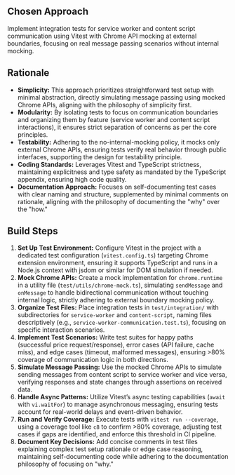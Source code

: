 ## Chosen Approach
Implement integration tests for service worker and content script communication using Vitest with Chrome API mocking at external boundaries, focusing on real message passing scenarios without internal mocking.

## Rationale
- **Simplicity:** This approach prioritizes straightforward test setup with minimal abstraction, directly simulating message passing using mocked Chrome APIs, aligning with the philosophy of simplicity first.
- **Modularity:** By isolating tests to focus on communication boundaries and organizing them by feature (service worker and content script interactions), it ensures strict separation of concerns as per the core principles.
- **Testability:** Adhering to the no-internal-mocking policy, it mocks only external Chrome APIs, ensuring tests verify real behavior through public interfaces, supporting the design for testability principle.
- **Coding Standards:** Leverages Vitest and TypeScript strictness, maintaining explicitness and type safety as mandated by the TypeScript appendix, ensuring high code quality.
- **Documentation Approach:** Focuses on self-documenting test cases with clear naming and structure, supplemented by minimal comments on rationale, aligning with the philosophy of documenting the "why" over the "how."

## Build Steps
1. **Set Up Test Environment:** Configure Vitest in the project with a dedicated test configuration (`vitest.config.ts`) targeting Chrome extension environment, ensuring it supports TypeScript and runs in a Node.js context with jsdom or similar for DOM simulation if needed.
2. **Mock Chrome APIs:** Create a mock implementation for `chrome.runtime` in a utility file (`test/utils/chrome-mock.ts`), simulating `sendMessage` and `onMessage` to handle bidirectional communication without touching internal logic, strictly adhering to external boundary mocking policy.
3. **Organize Test Files:** Place integration tests in `test/integration/` with subdirectories for `service-worker` and `content-script`, naming files descriptively (e.g., `service-worker-communication.test.ts`), focusing on specific interaction scenarios.
4. **Implement Test Scenarios:** Write test suites for happy paths (successful price request/response), error cases (API failure, cache miss), and edge cases (timeout, malformed messages), ensuring >80% coverage of communication logic in both directions.
5. **Simulate Message Passing:** Use the mocked Chrome APIs to simulate sending messages from content script to service worker and vice versa, verifying responses and state changes through assertions on received data.
6. **Handle Async Patterns:** Utilize Vitest’s async testing capabilities (`await` with `vi.waitFor`) to manage asynchronous messaging, ensuring tests account for real-world delays and event-driven behavior.
7. **Run and Verify Coverage:** Execute tests with `vitest run --coverage`, using a coverage tool like `c8` to confirm >80% coverage, adjusting test cases if gaps are identified, and enforce this threshold in CI pipeline.
8. **Document Key Decisions:** Add concise comments in test files explaining complex test setup rationale or edge case reasoning, maintaining self-documenting code while adhering to the documentation philosophy of focusing on "why."